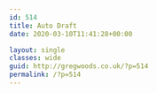 ```yaml
---
id: 514
title: Auto Draft
date: 2020-03-10T11:41:28+00:00

layout: single
classes: wide
guid: http://gregwoods.co.uk/?p=514
permalink: /?p=514
---
```

